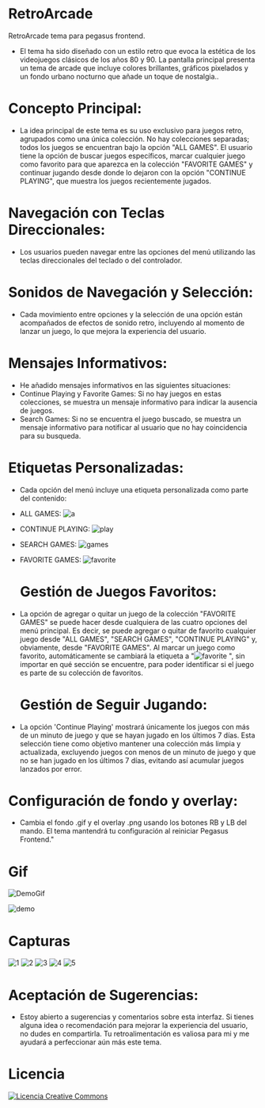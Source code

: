 # RetroArcade
RetroArcade tema para pegasus frontend.
- El tema ha sido diseñado con un estilo retro que evoca la estética de los videojuegos clásicos de los años 80 y 90. La pantalla principal presenta un tema de arcade que incluye colores brillantes, gráficos pixelados y un fondo urbano nocturno que añade un toque de nostalgia..
# Concepto Principal:
- La idea principal de este tema es su uso exclusivo para juegos retro, agrupados como una única colección. No hay colecciones separadas; todos los juegos se encuentran bajo la opción "ALL GAMES". El usuario tiene la opción de buscar juegos específicos, marcar cualquier juego como favorito para que aparezca en la colección "FAVORITE GAMES" y continuar jugando desde donde lo dejaron con la opción "CONTINUE PLAYING", que muestra los juegos recientemente jugados.
# Navegación con Teclas Direccionales:
- Los usuarios pueden navegar entre las opciones del menú utilizando las teclas direccionales del teclado o del controlador.
# Sonidos de Navegación y Selección:
- Cada movimiento entre opciones y la selección de una opción están acompañados de efectos de sonido retro, incluyendo al momento de lanzar un juego, lo que mejora la experiencia del usuario.
# Mensajes Informativos:
- He añadido mensajes informativos en las siguientes situaciones:
- Continue Playing y Favorite Games: Si no hay juegos en estas colecciones, se muestra un mensaje informativo para indicar la ausencia de juegos.
- Search Games: Si no se encuentra el juego buscado, se muestra un mensaje informativo para notificar al usuario que no hay coincidencia para su busqueda.
# Etiquetas Personalizadas:
- Cada opción del menú incluye una etiqueta personalizada como parte del contenido:
- ALL GAMES: ![a](https://github.com/user-attachments/assets/bfe15296-1362-4005-b270-0764cd6f8d91)

- CONTINUE PLAYING: ![play](https://github.com/user-attachments/assets/ce015269-765b-46bd-a9ed-f6d9011efb39)

- SEARCH GAMES: ![games](https://github.com/user-attachments/assets/b49e2c25-14ce-448c-bae2-bce4e8ee73bf)

- FAVORITE GAMES: ![favorite](https://github.com/user-attachments/assets/f2c9d957-6d7f-44f7-9f55-954952918207)


  # Gestión de Juegos Favoritos:
- La opción de agregar o quitar un juego de la colección "FAVORITE GAMES" se puede hacer desde cualquiera de las cuatro opciones del menú principal. Es decir, se puede agregar o quitar de favorito cualquier juego desde "ALL GAMES", "SEARCH GAMES", "CONTINUE PLAYING" y, obviamente, desde "FAVORITE GAMES". Al marcar un juego como favorito, automáticamente se cambiará la etiqueta a "![favorite](https://github.com/user-attachments/assets/d31524f4-7e07-4b94-a92d-8799656d63a3)
", sin importar en qué sección se encuentre, para poder identificar si el juego es parte de su colección de favoritos.
  # Gestión de Seguir Jugando:
- La opción 'Continue Playing' mostrará únicamente los juegos con más de un minuto de juego y que se hayan jugado en los últimos 7 días. Esta selección tiene como objetivo mantener una colección más limpia y actualizada, excluyendo juegos con menos de un minuto de juego y que no se han jugado en los últimos 7 días, evitando así acumular juegos lanzados por error.
 # Configuración de fondo y overlay: 
 - Cambia el fondo .gif y el overlay .png usando los botones RB y LB del mando. El tema mantendrá tu configuración al reiniciar Pegasus Frontend."

# Gif

![DemoGif](https://github.com/user-attachments/assets/65ad33de-6b13-462a-a97a-4b4411386815)

![demo](https://github.com/user-attachments/assets/708ebee0-c1dd-4da3-bcef-23a25dce4a69)

# Capturas

![1](https://github.com/user-attachments/assets/fcd2bc31-90e6-41d1-8930-f3017092f858)
![2](https://github.com/user-attachments/assets/862133f2-3021-495a-abaf-73cb0caf493b)
![3](https://github.com/user-attachments/assets/3377f326-5c23-4035-85b9-6fee43f2b8a8)
![4](https://github.com/user-attachments/assets/62b185ed-7d0b-481b-a5f1-24d2bd786c63)
![5](https://github.com/user-attachments/assets/7795326a-a054-4366-b03f-a2b694249381)

  
# Aceptación de Sugerencias:
- Estoy abierto a sugerencias y comentarios sobre esta interfaz. Si tienes alguna idea o recomendación para mejorar la experiencia del usuario, no dudes en compartirla. Tu retroalimentación es valiosa para mi y me ayudará a perfeccionar aún más este tema.
# Licencia
<a rel="license" href="http://creativecommons.org/licenses/by-nc-sa/4.0/"><img alt="Licencia Creative Commons" style="border-width:0" src="https://i.creativecommons.org/l/by-nc-sa/4.0/88x31.png" /></a><br /><a rel="license" href="http://creativecommons.org/licenses/by-nc-sa/4.0/"></a>
